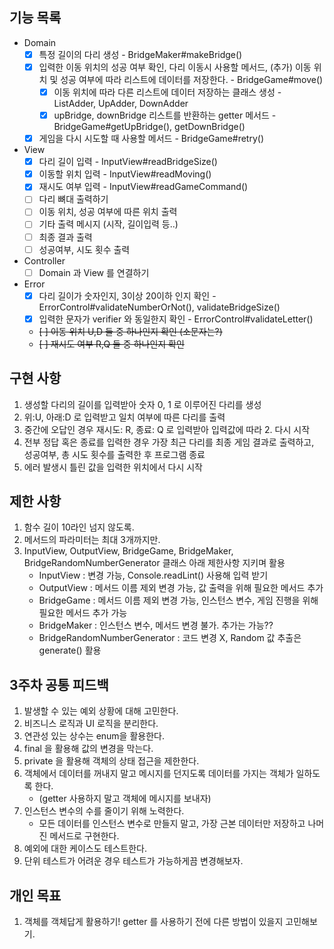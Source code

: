 ## 기능 목록
- Domain
  - [x] 특정 길이의 다리 생성 - BridgeMaker#makeBridge()
  - [x] 입력한 이동 위치의 성공 여부 확인, 다리 이동시 사용할 메서드, (추가) 이동 위치 및 성공 여부에 따라 리스트에 데이터를 저장한다. - BridgeGame#move()
    - [x] 이동 위치에 따라 다른 리스트에 데이터 저장하는 클래스 생성 - ListAdder, UpAdder, DownAdder
    - [x] upBridge, downBridge 리스트를 반환하는 getter 메서드 - BridgeGame#getUpBridge(), getDownBridge()
  - [x] 게임을 다시 시도할 때 사용할 메서드 - BridgeGame#retry()
- View
  - [x] 다리 길이 입력 - InputView#readBridgeSize()
  - [x] 이동할 위치 입력 - InputView#readMoving()
  - [x] 재시도 여부 입력 - InputView#readGameCommand()
  - [ ] 다리 뼈대 출력하기
  - [ ] 이동 위치, 성공 여부에 따른 위치 출력
  - [ ] 기타 출력 메시지 (시작, 길이입력 등..)
  - [ ] 최종 결과 출력
  - [ ] 성공여부, 시도 횟수 출력
- Controller
  - [ ] Domain 과 View 를 연결하기  
- Error
  - [x] 다리 길이가 숫자인지, 3이상 20이하 인지 확인 - ErrorControl#validateNumberOrNot(), validateBridgeSize()
  - [x] 입력한 문자가 verifier 와 동일한지 확인 - ErrorControl#validateLetter()
  - ~~[ ] 이동 위치 U,D 둘 중 하나인지 확인 (소문자는?)~~
  - ~~[ ] 재시도 여부 R,Q 둘 중 하나인지 확인~~

## 구현 사항
1. 생성할 다리의 길이를 입력받아 숫자 0, 1 로 이루어진 다리를 생성
2. 위:U, 아래:D 로 입력받고 일치 여부에 따른 다리를 출력
3. 중간에 오답인 경우 재시도: R, 종료: Q 로 입력받아 입력값에 따라 2. 다시 시작
4. 전부 정답 혹은 종료를 입력한 경우 가장 최근 다리를 최종 게임 결과로 출력하고, 성공여부, 총 시도 횟수를 출력한 후 프로그램 종료
5. 에러 발생시 틀린 값을 입력한 위치에서 다시 시작

## 제한 사항
1. 함수 길이 10라인 넘지 않도록.
2. 메서드의 파라미터는 최대 3개까지만.
3. InputView, OutputView, BridgeGame, BridgeMaker, BridgeRandomNumberGenerator 클래스 아래 제한사항 지키며 활용
   - InputView : 변경 가능, Console.readLint() 사용해 입력 받기
   - OutputView : 메서드 이름 제외 변경 가능, 값 출력을 위해 필요한 메서드 추가
   - BridgeGame : 메서드 이름 제외 변경 가능, 인스턴스 변수, 게임 진행을 위해 필요한 메서드 추가 가능
   - BridgeMaker : 인스턴스 변수, 메서드 변경 불가. 추가는 가능??
   - BridgeRandomNumberGenerator : 코드 변경 X, Random 값 추출은 generate() 활용

## 3주차 공통 피드백
1. 발생할 수 있는 예외 상황에 대해 고민한다.
2. 비즈니스 로직과 UI 로직을 분리한다.
3. 연관성 있는 상수는 enum을 활용한다.
4. final 을 활용해 값의 변경을 막는다.
5. private 을 활용해 객체의 상태 접근을 제한한다.
6. 객체에서 데이터를 꺼내지 말고 메시지를 던지도록 데이터를 가지는 객체가 일하도록 한다.
   - (getter 사용하지 말고 객체에 메시지를 보내자)
7. 인스턴스 변수의 수를 줄이기 위해 노력한다.
   - 모든 데이터를 인스턴스 변수로 만들지 말고, 가장 근본 데이터만 저장하고 나머진 메서드로 구현한다.
8. 예외에 대한 케이스도 테스트한다.
9. 단위 테스트가 어려운 경우 테스트가 가능하게끔 변경해보자.

## 개인 목표
1. 객체를 객체답게 활용하기! getter 를 사용하기 전에 다른 방법이 있을지 고민해보기.